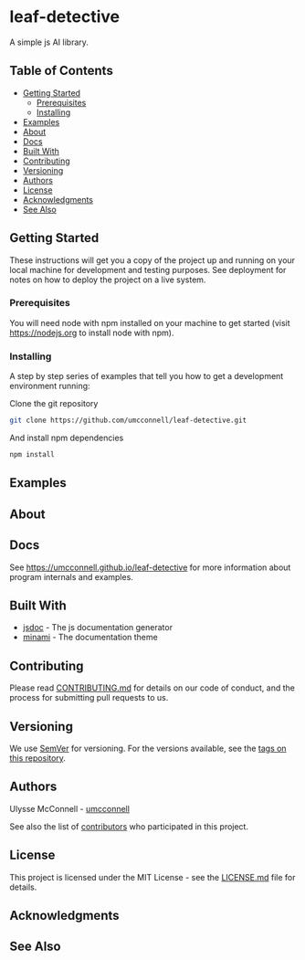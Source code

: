 # leaf-detective

A simple js AI library.

## Table of Contents

-   [Getting Started](#getting-started)
    -   [Prerequisites](#prerequisites)
    -   [Installing](#installing)
-   [Examples](#examples)
-   [About](#about)
-   [Docs](#docs)
-   [Built With](#built-with)
-   [Contributing](#contributing)
-   [Versioning](#versioning)
-   [Authors](#authors)
-   [License](#license)
-   [Acknowledgments](#acknowledgments)
-   [See Also](#see-also)

## Getting Started

These instructions will get you a copy of the project up and running on your
local machine for development and testing purposes. See deployment for notes on
how to deploy the project on a live system.

### Prerequisites

You will need node with npm installed on your machine to get started (visit
https://nodejs.org to install node with npm).

### Installing

A step by step series of examples that tell you how to get a development
environment running:

Clone the git repository

```bash
git clone https://github.com/umcconnell/leaf-detective.git
```

And install npm dependencies

```bash
npm install
```

## Examples

## About

## Docs

See https://umcconnell.github.io/leaf-detective for more information about
program internals and examples.

## Built With

-   [jsdoc](https://jsdoc.app/) - The js documentation generator
-   [minami](https://github.com/Nijikokun/minami) - The documentation theme

## Contributing

Please read [CONTRIBUTING.md](CONTRIBUTING.md) for details on our code of
conduct, and the process for submitting pull requests to us.

## Versioning

We use [SemVer](http://semver.org/) for versioning. For the versions available,
see the [tags on this repository](https://github.com/umcconnell/lc4/tags).

## Authors

Ulysse McConnell - [umcconnell](https://github.com/umcconnell/)

See also the list of
[contributors](https://github.com/umcconnell/lc4/contributors)
who participated in this project.

## License

This project is licensed under the MIT License - see the
[LICENSE.md](LICENSE.md) file for details.

## Acknowledgments

## See Also
